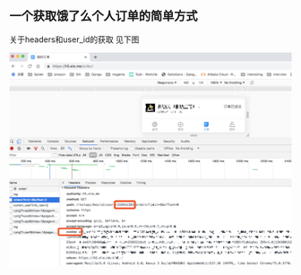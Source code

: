 ## 一个获取饿了么个人订单的简单方式


关于headers和user_id的获取 见下图

![Image text](https://raw.githubusercontent.com/qtvspa/eleme-ordering/master/readme.jpeg)

